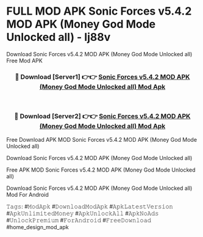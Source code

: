 # FULL MOD APK Sonic Forces v5.4.2 MOD APK (Money God Mode Unlocked all) - lj88v
Download Sonic Forces v5.4.2 MOD APK (Money God Mode Unlocked all) Free Mod APK

<div align="center">
<h3>🔴 Download [Server1] 👉👉 <a href="https://apk-comot.site?title=Sonic_Forces_v5.4.2_MOD_APK_(Money_God_Mode_Unlocked_all)">Sonic Forces v5.4.2 MOD APK (Money God Mode Unlocked all) Mod Apk</a></h3><br>

<h3>🔴 Download [Server2] 👉👉 <a href="https://apk-comot.site?title=Sonic_Forces_v5.4.2_MOD_APK_(Money_God_Mode_Unlocked_all)">Sonic Forces v5.4.2 MOD APK (Money God Mode Unlocked all) Mod Apk</a></h3>
</div>


Free Download APK MOD Sonic Forces v5.4.2 MOD APK (Money God Mode Unlocked all)

Download Sonic Forces v5.4.2 MOD APK (Money God Mode Unlocked all) 

Free APK MOD Sonic Forces v5.4.2 MOD APK (Money God Mode Unlocked all) 

Download Sonic Forces v5.4.2 MOD APK (Money God Mode Unlocked all) Mod For Android

𝚃𝚊𝚐𝚜: #𝙼𝚘𝚍𝙰𝚙𝚔 #𝙳𝚘𝚠𝚗𝚕𝚘𝚊𝚍𝙼𝚘𝚍𝙰𝚙𝚔 #𝙰𝚙𝚔𝙻𝚊𝚝𝚎𝚜𝚝𝚅𝚎𝚛𝚜𝚒𝚘𝚗 #𝙰𝚙𝚔𝚄𝚗𝚕𝚒𝚖𝚒𝚝𝚎𝚍𝙼𝚘𝚗𝚎𝚢 #𝙰𝚙𝚔𝚄𝚗𝚕𝚘𝚌𝚔𝙰𝚕𝚕 #𝙰𝚙𝚔𝙽𝚘𝙰𝚍𝚜 #𝚄𝚗𝚕𝚘𝚌𝚔𝙿𝚛𝚎𝚖𝚒𝚞𝚖 #𝙵𝚘𝚛𝙰𝚗𝚍𝚛𝚘𝚒𝚍 #𝙵𝚛𝚎𝚎𝙳𝚘𝚠𝚗𝚕𝚘𝚊𝚍 #home_design_mod_apk
